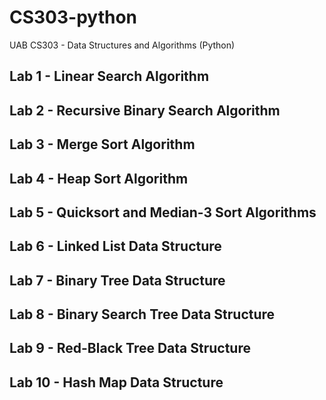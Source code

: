 # CS303-python
UAB CS303 - Data Structures and Algorithms (Python)


## Lab 1 - Linear Search Algorithm

## Lab 2 - Recursive Binary Search Algorithm

## Lab 3 - Merge Sort Algorithm

## Lab 4 - Heap Sort Algorithm

## Lab 5 - Quicksort and Median-3 Sort Algorithms

## Lab 6 - Linked List Data Structure

## Lab 7 - Binary Tree Data Structure

## Lab 8 - Binary Search Tree Data Structure

## Lab 9 - Red-Black Tree Data Structure

## Lab 10 - Hash Map Data Structure